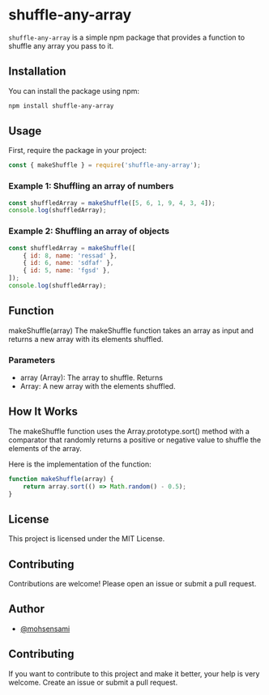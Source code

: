# shuffle-any-array

`shuffle-any-array` is a simple npm package that provides a function to shuffle any array you pass to it.

## Installation

You can install the package using npm:

```bash
npm install shuffle-any-array
```

## Usage

First, require the package in your project:

```javascript
const { makeShuffle } = require('shuffle-any-array');
```

### Example 1: Shuffling an array of numbers

```javascript
const shuffledArray = makeShuffle([5, 6, 1, 9, 4, 3, 4]);
console.log(shuffledArray);
```

### Example 2: Shuffling an array of objects

```javascript
const shuffledArray = makeShuffle([
    { id: 8, name: 'ressad' },
    { id: 6, name: 'sdfaf' },
    { id: 5, name: 'fgsd' },
]);
console.log(shuffledArray);
```

## Function

makeShuffle(array)
The makeShuffle function takes an array as input and returns a new array with its elements shuffled.

### Parameters

-   array (Array): The array to shuffle.
    Returns
-   Array: A new array with the elements shuffled.

## How It Works

The makeShuffle function uses the Array.prototype.sort() method with a comparator that randomly returns a positive or negative value to shuffle the elements of the array.

Here is the implementation of the function:

```javascript
function makeShuffle(array) {
    return array.sort(() => Math.random() - 0.5);
}
```

## License

This project is licensed under the MIT License.

## Contributing

Contributions are welcome! Please open an issue or submit a pull request.

## Author

-   [@mohsensami](https://github.com/mohsensami)

## Contributing

If you want to contribute to this project and make it better, your help is very welcome. Create an issue or submit a pull request.
